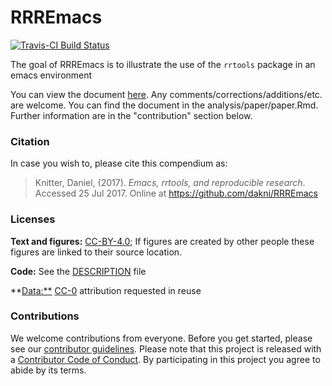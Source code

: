<!-- README.md is generated from README.Rmd. Please edit that file -->
RRREmacs
========

[![Travis-CI Build Status](https://travis-ci.org/dakni/RRREmacs.svg?branch=master)](https://travis-ci.org/dakni/RRREmacs)

The goal of RRREmacs is to illustrate the use of the `rrtools` package in an emacs environment

You can view the document [here](http://htmlpreview.github.io/?https://github.com/dakni/EmacsEssay/blob/master/analysis/paper/paper.html). Any comments/corrections/additions/etc. are welcome. You can find the document in the analysis/paper/paper.Rmd. Further information are in the "contribution" section below.

### Citation

In case you wish to, please cite this compendium as:

> Knitter, Daniel, (2017). *Emacs, rrtools, and reproducible research*. Accessed 25 Jul 2017. Online at <https://github.com/dakni/RRREmacs>

### Licenses

**Text and figures:** [CC-BY-4.0](http://creativecommons.org/licenses/by/4.0/); If figures are created by other people these figures are linked to their source location.

**Code:** See the [DESCRIPTION](DESCRIPTION) file

\*\*<Data:**> [CC-0](http://creativecommons.org/publicdomain/zero/1.0/) attribution requested in reuse

### Contributions

We welcome contributions from everyone. Before you get started, please see our [contributor guidelines](CONTRIBUTING.md). Please note that this project is released with a [Contributor Code of Conduct](CONDUCT.md). By participating in this project you agree to abide by its terms.
